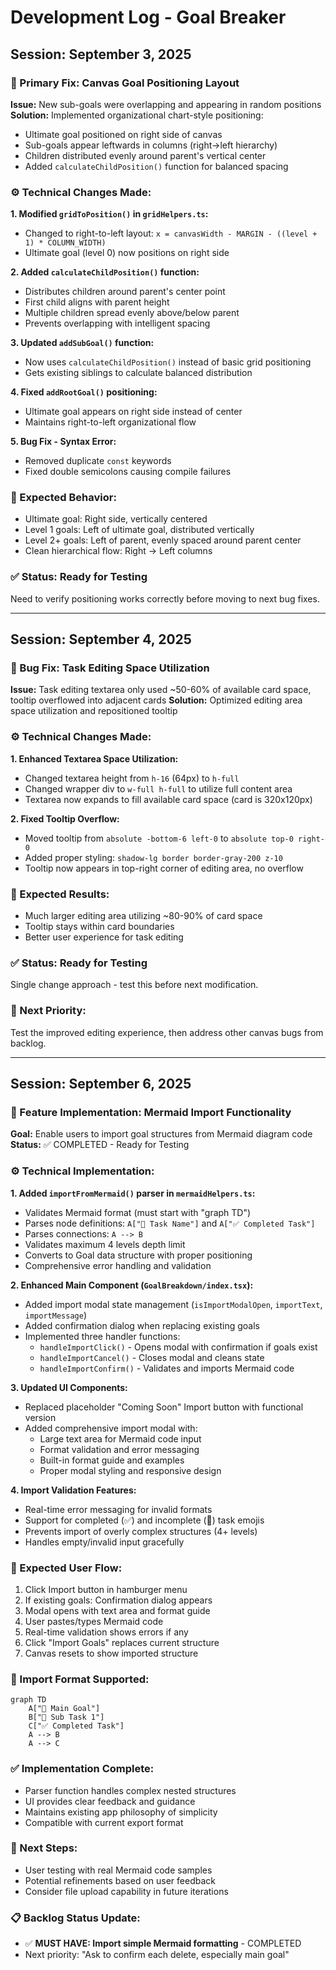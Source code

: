 # Development Log - Goal Breaker

## Session: September 3, 2025

### 🎯 Primary Fix: Canvas Goal Positioning Layout
**Issue:** New sub-goals were overlapping and appearing in random positions
**Solution:** Implemented organizational chart-style positioning:
- Ultimate goal positioned on right side of canvas
- Sub-goals appear leftwards in columns (right→left hierarchy)  
- Children distributed evenly around parent's vertical center
- Added `calculateChildPosition()` function for balanced spacing

### ⚙️ Technical Changes Made:

**1. Modified `gridToPosition()` in `gridHelpers.ts`:**
- Changed to right-to-left layout: `x = canvasWidth - MARGIN - ((level + 1) * COLUMN_WIDTH)`
- Ultimate goal (level 0) now positions on right side

**2. Added `calculateChildPosition()` function:**
- Distributes children around parent's center point
- First child aligns with parent height
- Multiple children spread evenly above/below parent
- Prevents overlapping with intelligent spacing

**3. Updated `addSubGoal()` function:**
- Now uses `calculateChildPosition()` instead of basic grid positioning
- Gets existing siblings to calculate balanced distribution

**4. Fixed `addRootGoal()` positioning:**
- Ultimate goal appears on right side instead of center
- Maintains right-to-left organizational flow

**5. Bug Fix - Syntax Error:**
- Removed duplicate `const` keywords
- Fixed double semicolons causing compile failures

### 🧪 Expected Behavior:
- Ultimate goal: Right side, vertically centered
- Level 1 goals: Left of ultimate goal, distributed vertically
- Level 2+ goals: Left of parent, evenly spaced around parent center
- Clean hierarchical flow: Right → Left columns

### ✅ Status: Ready for Testing
Need to verify positioning works correctly before moving to next bug fixes.

---

## Session: September 4, 2025

### 🎯 Bug Fix: Task Editing Space Utilization
**Issue:** Task editing textarea only used ~50-60% of available card space, tooltip overflowed into adjacent cards
**Solution:** Optimized editing area space utilization and repositioned tooltip

### ⚙️ Technical Changes Made:

**1. Enhanced Textarea Space Utilization:**
- Changed textarea height from `h-16` (64px) to `h-full` 
- Changed wrapper div to `w-full h-full` to utilize full content area
- Textarea now expands to fill available card space (card is 320x120px)

**2. Fixed Tooltip Overflow:**
- Moved tooltip from `absolute -bottom-6 left-0` to `absolute top-0 right-0`
- Added proper styling: `shadow-lg border border-gray-200 z-10`
- Tooltip now appears in top-right corner of editing area, no overflow

### 🧪 Expected Results:
- Much larger editing area utilizing ~80-90% of card space
- Tooltip stays within card boundaries
- Better user experience for task editing

### ✅ Status: Ready for Testing
Single change approach - test this before next modification.

### 🎯 Next Priority:
Test the improved editing experience, then address other canvas bugs from backlog.

---

## Session: September 6, 2025 

### 🎯 Feature Implementation: Mermaid Import Functionality
**Goal:** Enable users to import goal structures from Mermaid diagram code
**Status:** ✅ COMPLETED - Ready for Testing

### ⚙️ Technical Implementation:

**1. Added `importFromMermaid()` parser in `mermaidHelpers.ts`:**
- Validates Mermaid format (must start with "graph TD")
- Parses node definitions: `A["📝 Task Name"]` and `A["✅ Completed Task"]` 
- Parses connections: `A --> B`
- Validates maximum 4 levels depth limit
- Converts to Goal data structure with proper positioning
- Comprehensive error handling and validation

**2. Enhanced Main Component (`GoalBreakdown/index.tsx`):**
- Added import modal state management (`isImportModalOpen`, `importText`, `importMessage`)
- Added confirmation dialog when replacing existing goals
- Implemented three handler functions:
  - `handleImportClick()` - Opens modal with confirmation if goals exist
  - `handleImportCancel()` - Closes modal and cleans state
  - `handleImportConfirm()` - Validates and imports Mermaid code

**3. Updated UI Components:**
- Replaced placeholder "Coming Soon" Import button with functional version
- Added comprehensive import modal with:
  - Large text area for Mermaid code input
  - Format validation and error messaging
  - Built-in format guide and examples
  - Proper modal styling and responsive design

**4. Import Validation Features:**
- Real-time error messaging for invalid formats
- Support for completed (✅) and incomplete (📝) task emojis
- Prevents import of overly complex structures (4+ levels)
- Handles empty/invalid input gracefully

### 🧪 Expected User Flow:
1. Click Import button in hamburger menu
2. If existing goals: Confirmation dialog appears
3. Modal opens with text area and format guide
4. User pastes/types Mermaid code
5. Real-time validation shows errors if any
6. Click "Import Goals" replaces current structure
7. Canvas resets to show imported structure

### 🔧 Import Format Supported:
```mermaid
graph TD
    A["📝 Main Goal"]
    B["📝 Sub Task 1"] 
    C["✅ Completed Task"]
    A --> B
    A --> C
```

### ✅ Implementation Complete:
- Parser function handles complex nested structures
- UI provides clear feedback and guidance
- Maintains existing app philosophy of simplicity
- Compatible with current export format

### 🎯 Next Steps:
- User testing with real Mermaid code samples
- Potential refinements based on user feedback
- Consider file upload capability in future iterations

### 📋 Backlog Status Update:
- ✅ **MUST HAVE: Import simple Mermaid formatting** - COMPLETED
- Next priority: "Ask to confirm each delete, especially main goal"